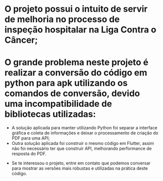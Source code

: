 # O projeto possui o intuito de servir de melhoria no processo de inspeção hospitalar na Liga Contra o Câncer; 

# O grande problema neste projeto é realizar a conversão do código em python para apk utilizando os comandos de conversão, devido uma incompatibilidade de bibliotecas utilizadas:
- A solução aplicada para manter utilizando Python foi separar a interface gráfica e coleta de informações e deixar o processamento de criação do PDF para uma API;
- Outra solução aplicada foi construir o mesmo código em Flutter, assim não foi necessário ter que construir API, melhorando performance de resposta do PDF.

* Se te interessou o projeto, entre em contato que podemos conversar para mostrar as versões mais robustas e utilizadas na prática deste código.
